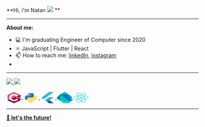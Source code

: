 **Hi, i'm Natan  <img src="https://giphy.com/gifs/pixel-art-toad-qyTwrPzEaa7dK" width="50"> **

* * *

**About me:**
- 💻 I'm graduating Engineer of Computer since 2020
- ⚛️ JavaScript | Flutter | React
- 📫 How to reach me: [linkedIn](https://www.linkedin.com/in/natan-vaz/), [instagram](https://www.instagram.com/nataovaz/) 
- 
* * *

<div>
  <a href="https://github.com/nataovaz">
  <img height="180em" src="https://github-readme-stats.vercel.app/api?username=nataovaz&show_icons=true&theme=dracula&include_all_commits=true&count_private=true"/>
  <img height="180em" src="https://github-readme-stats.vercel.app/api/top-langs/?username=nataovaz&layout=compact&langs_count=7&theme=cobalt"/>
</div>

<div style="display: inline_block"><br>
  <img align="center" alt="Natan-Cpp" height="30" width="40" src="https://github.com/devicons/devicon/blob/master/icons/cplusplus/cplusplus-original.svg">
  <img align="center" alt="Natan-Python" height="30" width="40" src="https://github.com/devicons/devicon/blob/master/icons/python/python-original.svg">
  <img align="center" alt="Natan-Flutter" height="30" width="40" src="https://github.com/devicons/devicon/blob/master/icons/flutter/flutter-original.svg">
  <img align="center" alt="Natan-Dart" height="30" width="40" src="https://github.com/devicons/devicon/blob/master/icons/dart/dart-original.svg">
  <img align="center" alt="Natan-React" height="30" width="40" src="https://github.com/devicons/devicon/blob/master/icons/react/react-original.svg">
</div>
  
* * *
  
**🚀 let's the future!**
